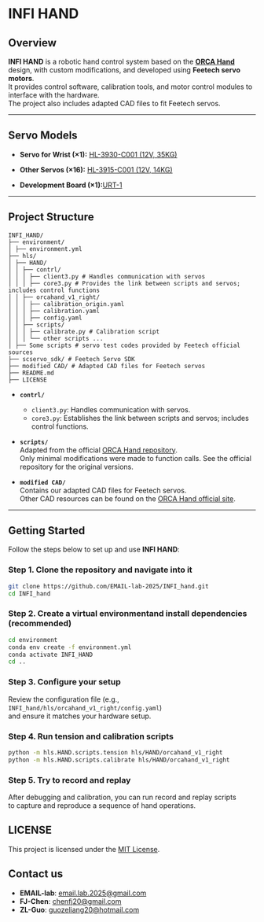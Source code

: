 # INFI HAND

## Overview
**INFI HAND** is a robotic hand control system based on the [**ORCA Hand**](https://www.orcahand.com/dashboard) design, with custom modifications, and developed using **Feetech servo motors**.  
It provides control software, calibration tools, and motor control modules to interface with the hardware.  
The project also includes adapted CAD files to fit Feetech servos.

---
## Servo Models

- **Servo for Wrist  (×1):** [HL-3930-C001 (12V, 35KG)](https://item.taobao.com/item.htm?id=820985064908&pisk=gt9gTQ9Rh7qjFVw_smXs1PX4ENcKfO6X3EeAktQqTw7Ic5FtfsS2mEvv6n7AnEYDoNCq5OpD-3txfKn1Qxj2yeXvXNQv-mY9c-3sGOe4oFtr5hQxfKbV-F8cGc_AuZYv0CnKeYK6ft6qo4H-e8PE-0Lg3G7Z0JSlmDIZACk2at6qyqVL31MlhF5rflE4TM7CmizNbEWU8iSP3i5V7DbFmgN47EWqxDjcDZSNuGSeYg_UuiW4_kyFcge4btyqxH7C4t72u1oHYwsV3Zk4Xc723CJEooWa8MBWfpjGsa-nN-y0qGaRrhobH-9Ht6bzew243pjMmACM3JkVzQTeTCRubJCAdwvRjEM7CO5DNnIDSA2NpQL6a_OIo7byw36N2hMgKT-w9KjpHmFc7F9HYpf3V81MggKPfUuoB6L9T_dykmPllHdlgQCaJWLyv3p1OK0u8ZOOV9SJfA2hUhR9COdnRWbeKnJ1wTSzCWPrzl2fYmpUGS1NAMbJMR-Uy_RvWTmnxPff_MscyDm3Gj1NAMxExD4MG1SC2x5..)

- **Other Servos (×16):** [HL-3915-C001 (12V, 14KG)](https://item.taobao.com/item.htm?id=944646559414&pisk=gFTUTYZszoU1klwsRdQz3C9l39_d5akjEU65ZQAlO9Xn26guzQRcNXH-9h5kFdh-9wOlULJ1Bz1SvYUyQpODAM9WATflIdAQRTgd4LRXHLaSJH1uzdORqLTywz5kZLhdFXn69BQRrxMjzqOp9j1fmoYFtP2M6sw3rcs3YVRI1xMjl4o3sakEhLOmv3xGgsbltg43Sf55My4kEgjgjOCRZJfu-fRGBOflZajhsPfAZzbuxTfgjsCbxkqhENfGB_blELbo_NXOZaXkEaDqtaba7TSns07ymEHK6MXDtOzuuSCFxROQVzaWX6jerCXw1CTNTMWcq4HzSUR2Ze_w08mHgNLfVFYtzPQBghbGGB3U7ZAHAeQBbAENIFRkJi_r5kbD_3vV6e0bL1KBsI6MgSz2Ow8w7ndZyy6hceOA_Geie1-MMLCcYRZpew5keiLSHyBHZILvcZu_xZAwqK5pPba5FedHqg8SCqIzZ8Ciz8YJY8qPx1CNhflarCuRd_8Ldyr82GNO_tGrauERxCCNhfyY2uIs61WjGgf..)

- **Development Board (×1):**[URT-1](https://item.taobao.com/item.htm?id=575365901461&pisk=g4E8Tu9VrFDWj4OyeWbDKahV53B0pZ2z37y6xXckRSFY9Rpur2cnRDFa62thz00KvSG0qb2oVvgQt5aoNzcHvkF4w3xnVWjKORzVLbDuqpHQl7K3r8cukpnzmzxnZ_oLd5mds1jGj8yrTD1GsxMQWFisIUMWtXMjhDDLo8TkC8yrYX9DON4bUpCY_I7IdX6xcvHwPDgWVjMjgvYSOWGSlIMtQDGQOWgjlvkpAUGIAx6xIA8WVvM5c-MnCeM7OD6YhjkIAYNIAtejgvMShUhJFAKLy1gODA51d11_DY3-9Hcvvuqyj4c1ejxpvbHxyL2SMHtQDyBaXVhdcChUcWnsAVpGw8oYU5HgZit86Rr4MxN1vHc347Erqo66kX4ZB7c01Gtxc-2btVzVTh04Mk3LV4vC1fgg25kLVIWjo-GrVAzA63ouBjnuDDJBy04gIku_VgdZiVkLZjV1fnnbER4iVkXH8YUQIu4d4trgXqlJsfHHPtBv8euS3eXjsvR4moujHfXzUe8E5xkxstpv8eu76xhGUY8e827R.&spm=tbpc.boughtlist.suborder_itemtitle.1.433f2e8dT4YlWJ)

---
## Project Structure
```
INFI_HAND/
├── environment/
│ ├── environment.yml
├── hls/
│ ├── HAND/
│ │ ├── contrl/
│ │ │ ├── client3.py # Handles communication with servos
│ │ │ ├── core3.py # Provides the link between scripts and servos; includes control functions
│ │ ├── orcahand_v1_right/
│ │ │ ├── calibration_origin.yaml
│ │ │ ├── calibration.yaml
│ │ │ ├── config.yaml
│ │ ├── scripts/
│ │ │ ├── calibrate.py # Calibration script
│ │ │ └── other scripts ...
│ ├── Some scripts # servo test codes provided by Feetech official sources
├── scservo_sdk/ # Feetech Servo SDK
├── modified CAD/ # Adapted CAD files for Feetech servos
├── README.md
├── LICENSE
```

- **`contrl/`**  
  - `client3.py`: Handles communication with servos.  
  - `core3.py`: Establishes the link between scripts and servos; includes control functions.  

- **`scripts/`**  
  Adapted from the official [ORCA Hand repository](https://github.com/orcahand).  
  Only minimal modifications were made to function calls. See the official repository for the original versions.  

- **`modified CAD/`**  
  Contains our adapted CAD files for Feetech servos.  
  Other CAD resources can be found on the [ORCA Hand official site](https://www.orcahand.com/dashboard).

---

## Getting Started

Follow the steps below to set up and use **INFI HAND**:

### Step 1. Clone the repository and navigate into it
```bash
git clone https://github.com/EMAIL-lab-2025/INFI_hand.git
cd INFI_hand
```
### Step 2. Create a virtual environmentand install dependencies (recommended) 
```bash
cd environment
conda env create -f environment.yml
conda activate INFI_HAND
cd ..
```
### Step 3. Configure your setup
Review the configuration file (e.g., `INFI_hand/hls/orcahand_v1_right/config.yaml`)  
and ensure it matches your hardware setup.
### Step 4. Run tension and calibration scripts
```bash
python -m hls.HAND.scripts.tension hls/HAND/orcahand_v1_right
python -m hls.HAND.scripts.calibrate hls/HAND/orcahand_v1_right
```
### Step 5. Try to record and replay
After debugging and calibration, you can run record and replay scripts  
to capture and reproduce a sequence of hand operations.

## LICENSE
This project is licensed under the [MIT License](https://github.com/EMAIL-lab-2025/INFI_hand/blob/main/LICENSE).

## Contact us
- **EMAIL-lab**: email.lab.2025@gmail.com  
- **FJ-Chen**: chenfj20@gmail.com
- **ZL-Guo**: guozeliang20@hotmail.com

